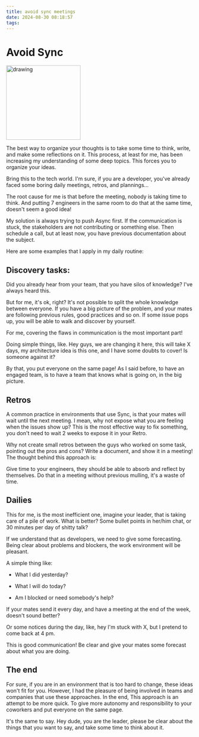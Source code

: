 ```yaml
---
title: avoid sync meetings
date: 2024-08-30 08:18:57
tags:
---
```


# Avoid Sync

<img src="/images/async.png" alt="drawing" style="width:200px;"/>

The best way to organize your thoughts is to take some time to think, write, and make some reflections on it. This process, at least for me, has been increasing my understanding of some deep topics. This forces you to organize your ideas.

Bring this to the tech world. I'm sure, if you are a developer, you've already faced some boring daily meetings, retros, and plannings...

The root cause for me is that before the meeting, nobody is taking time to think. And putting 7 engineers in the same room to do that at the same time, doesn't seem a good idea!

My solution is always trying to push Async first. If the communication is stuck, the stakeholders are not contributing or something else. Then schedule a call, but at least now, you have previous documentation about the subject.

Here are some examples that I apply in my daily routine:

## Discovery tasks:

Did you already hear from your team, that you have silos of knowledge? I've always heard this.

But for me, it's ok, right? It's not possible to split the whole knowledge between everyone. If you have a big picture of the problem, and your mates are following previous rules, good practices and so on. If some issue pops up, you will be able to walk and discover by yourself.

For me, covering the flaws in communication is the most important part!

Doing simple things, like. Hey guys, we are changing it here, this will take X days, my architecture idea is this one, and I have some doubts to cover! Is someone against it?

By that, you put everyone on the same page! As I said before, to have an engaged team, is to have a team that knows what is going on, in the big picture.

## Retros

A common practice in environments that use Sync, is that your mates will wait until the next meeting. I mean, why not expose what you are feeling when the issues show up? This is the most effective way to fix something, you don't need to wait 2 weeks to expose it in your Retro.

Why not create small retros between the guys who worked on some task, pointing out the pros and cons? Write a document, and show it in a meeting! The thought behind this approach is:

Give time to your engineers, they should be able to absorb and reflect by themselves. Do that in a meeting without previous mulling, it's a waste of time.

## Dailies

This for me, is the most inefficient one, imagine your leader, that is taking care of a pile of work. What is better? Some bullet points in her/him chat, or 30 minutes per day of shitty talk?

If we understand that as developers, we need to give some forecasting. Being clear about problems and blockers, the work environment will be pleasant.

A simple thing like:

- What I did yesterday?

- What I will do today?

- Am I blocked or need somebody's help?

If your mates send it every day, and have a meeting at the end of the week, doesn't sound better?

Or some notices during the day, like, hey I'm stuck with X, but I pretend to come back at 4 pm.

This is good communication! Be clear and give your mates some forecast about what you are doing.

## The end

For sure, if you are in an environment that is too hard to change, these ideas won't fit for you. However, I had the pleasure of being involved in teams and companies that use these approaches. In the end, This approach is an attempt to be more quick. To give more autonomy and responsibility to your coworkers and put everyone on the same page.

It's the same to say. Hey dude, you are the leader, please be clear about the things that you want to say, and take some time to think about it.
